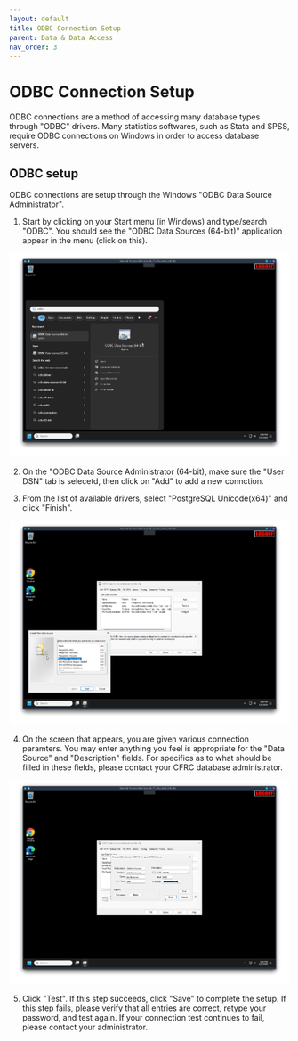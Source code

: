 ```yaml
---
layout: default
title: ODBC Connection Setup
parent: Data & Data Access
nav_order: 3
---
```


# ODBC Connection Setup

ODBC connections are a method of accessing many database types through "ODBC" drivers. Many statistics softwares, such as Stata and SPSS, require ODBC connections on Windows in order to access database servers.

## ODBC setup

ODBC connections are setup through the Windows "ODBC Data Source Administrator".

1. Start by clicking on your Start menu (in Windows) and type/search "ODBC". You should see the "ODBC Data Sources (64-bit)" application appear in the menu (click on this).

![](../../imgs/odbc0.png)

2. On the "ODBC Data Source Administrator (64-bit), make sure the "User DSN" tab is selecetd, then click on "Add" to add a new connction.

3. From the list of available drivers, select "PostgreSQL Unicode(x64)" and click "Finish".

![](../../imgs/odbc1.png)

4. On the screen that appears, you are given various connection paramters. You may enter anything you feel is appropriate for the "Data Source" and "Description" fields. For specifics as to what should be filled in these fields, please contact your CFRC database administrator.

![](../../imgs/odbc2.png)

5. Click "Test". If this step succeeds, click "Save" to complete the setup. If this step fails, please verify that all entries are correct, retype your password, and test again. If your connection test continues to fail, please contact your administrator.